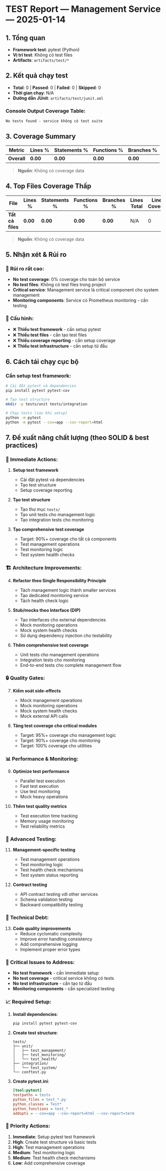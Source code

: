 # TEST Report — Management Service — 2025-01-14

## 1. Tổng quan
- **Framework test**: pytest (Python)
- **Vị trí test**: Không có test files
- **Artifacts**: `artifacts/test/*`

## 2. Kết quả chạy test
- **Total**: 0 | **Passed**: 0 | **Failed**: 0 | **Skipped**: 0
- **Thời gian chạy**: N/A
- **Đường dẫn JUnit**: `artifacts/test/junit.xml`

### Console Output Coverage Table:
```
No tests found - service không có test suite
```

## 3. Coverage Summary
| Metric | Lines % | Statements % | Functions % | Branches % |
|--------|---------|-------------|-------------|------------|
| **Overall** | **0.00** | **0.00** | **0.00** | **0.00** |

> **Nguồn**: Không có coverage data

## 4. Top Files Coverage Thấp
| File | Lines % | Statements % | Functions % | Branches % | Lines Total | Lines Covered |
|------|---------|-------------|-------------|------------|-------------|---------------|
| **Tất cả files** | **0.00** | **0.00** | **0.00** | **0.00** | N/A | 0 |

> **Nguồn**: Không có coverage data

## 5. Nhận xét & Rủi ro

### 🚨 **Rủi ro rất cao**:
- **No test coverage**: 0% coverage cho toàn bộ service
- **No test files**: Không có test files trong project
- **Critical service**: Management service là critical component cho system management
- **Monitoring components**: Service có Prometheus monitoring - cần testing

### 🔧 **Cấu hình**:
- ❌ **Thiếu test framework** - cần setup pytest
- ❌ **Thiếu test files** - cần tạo test files
- ❌ **Thiếu coverage reporting** - cần setup coverage
- ❌ **Thiếu test infrastructure** - cần setup từ đầu

## 6. Cách tái chạy cục bộ

### Cần setup test framework:
```bash
# Cài đặt pytest và dependencies
pip install pytest pytest-cov

# Tạo test structure
mkdir -p tests/unit tests/integration

# Chạy tests (sau khi setup)
python -m pytest
python -m pytest --cov=app --cov-report=html
```

## 7. Đề xuất nâng chất lượng (theo SOLID & best practices)

### 🎯 **Immediate Actions**:
1. **Setup test framework**
   - Cài đặt pytest và dependencies
   - Tạo test structure
   - Setup coverage reporting

2. **Tạo test structure**
   - Tạo thư mục `tests/`
   - Tạo unit tests cho management logic
   - Tạo integration tests cho monitoring

3. **Tạo comprehensive test coverage**
   - Target: 90%+ coverage cho tất cả components
   - Test management operations
   - Test monitoring logic
   - Test system health checks

### 🏗️ **Architecture Improvements**:
4. **Refactor theo Single Responsibility Principle**
   - Tách management logic thành smaller services
   - Tạo dedicated monitoring service
   - Tách health check logic

5. **Stub/mocks theo Interface (DIP)**
   - Tạo interfaces cho external dependencies
   - Mock monitoring operations
   - Mock system health checks
   - Sử dụng dependency injection cho testability

6. **Thêm comprehensive test coverage**
   - Unit tests cho management operations
   - Integration tests cho monitoring
   - End-to-end tests cho complete management flow

### 🔒 **Quality Gates**:
7. **Kiểm soát side-effects**
   - Mock management operations
   - Mock monitoring operations
   - Mock system health checks
   - Mock external API calls

8. **Tăng test coverage cho critical modules**
   - Target: 95%+ coverage cho management logic
   - Target: 90%+ coverage cho monitoring
   - Target: 100% coverage cho utilities

### 📊 **Performance & Monitoring**:
9. **Optimize test performance**
   - Parallel test execution
   - Fast test execution
   - Use test monitoring
   - Mock heavy operations

10. **Thêm test quality metrics**
    - Test execution time tracking
    - Memory usage monitoring
    - Test reliability metrics

### 🚀 **Advanced Testing**:
11. **Management-specific testing**
    - Test management operations
    - Test monitoring logic
    - Test health check mechanisms
    - Test system status reporting

12. **Contract testing**
    - API contract testing với other services
    - Schema validation testing
    - Backward compatibility testing

### 🔧 **Technical Debt**:
13. **Code quality improvements**
    - Reduce cyclomatic complexity
    - Improve error handling consistency
    - Add comprehensive logging
    - Implement proper error types

### 🚨 **Critical Issues to Address**:
- **No test framework** - cần immediate setup
- **No test coverage** - critical service không có tests
- **No test infrastructure** - cần tạo từ đầu
- **Monitoring components** - cần specialized testing

### 📈 **Required Setup**:
1. **Install dependencies**:
   ```bash
   pip install pytest pytest-cov
   ```

2. **Create test structure**:
   ```
   tests/
   ├── unit/
   │   ├── test_management/
   │   ├── test_monitoring/
   │   └── test_health/
   ├── integration/
   │   └── test_system/
   └── conftest.py
   ```

3. **Create pytest.ini**:
   ```ini
   [tool:pytest]
   testpaths = tests
   python_files = test_*.py
   python_classes = Test*
   python_functions = test_*
   addopts = --cov=app --cov-report=html --cov-report=term
   ```

### 🎯 **Priority Actions**:
1. **Immediate**: Setup pytest test framework
2. **High**: Create test structure và basic tests
3. **High**: Test management operations
4. **Medium**: Test monitoring logic
5. **Medium**: Test health check mechanisms
6. **Low**: Add comprehensive coverage

